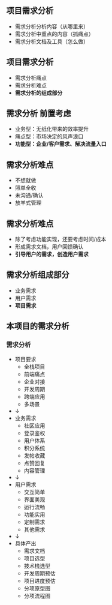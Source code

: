 ## 项目需求分析
* 需求分析分析内容（从哪里来）
* 需求分析中重点的内容（抓痛点）
* 需求分析文档及工具（怎么做）

## 项目需求分析
* 需求分析痛点
* 需求分析难点
* **需求分析的组成部分**

## 需求分析 前置考虑
* 业务型：无纸化带来的效率提升
* 痛点型：市场决定的风声浪口
* **功能型：企业/客户需求、解决流量入口**

## 需求分析难点
* 不想就做
* 照单全收
* 未沟通/确认
* 放羊式管理

## 需求分析难点
* 除了考虑功能实现，还要考虑时间/成本
* 形成需求文档，用户回馈确认
* **引导用户的需求，创造用户需求**

## 需求分析组成部分
* 业务需求
* 用户需求
* **项目需求**

## 本项目的需求分析
### 需求分析
* 项目要求
    * 全栈项目
    * 前端痛点
    * 企业对接
    * 开发周期
    * 跨端应用
    * 多场景
* ↓
* 业务需求
    * 社区应用
    * 登录鉴权
    * 用户体系
    * 积分系统
    * 发帖收藏
    * 点赞回复
    * 内容管理
* ↓
* 用户需求
    * 交互简单
    * 界面美观
    * 运行流畅
    * 功能实用
    * 定制需求
    * 其他需求 
* ↓
* 具体产出
    * 需求文档
    * 项目选型
    * 技术栈选型
    * 开发周期预估
    * 项目进度预估
    * 分项原型图
    * 分项流程图
